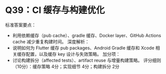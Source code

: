 # Q39：CI 缓存与构建优化

标准答案要点：
- 利用依赖缓存（pub cache）、gradle 缓存、Docker layer、GitHub Actions cache 减少重复构建时间。
深度解析：
- 说明如何为 Flutter 缓存 pub packages、Android Gradle 缓存和 Xcode 相关缓存配置，以及缓存 key 设计与失效策略。
加分项：
- 讨论构建拆分（affected tests）、artifact reuse 与增量构建策略。
评分细则（10分）：缓存策略 4分；实现细节 4分；构建拆分 2分
